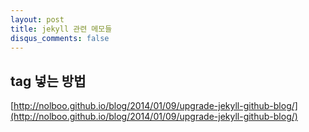 ```yaml
---
layout: post
title: jekyll 관련 메모들
disqus_comments: false
---
```


## tag 넣는 방법
[http://nolboo.github.io/blog/2014/01/09/upgrade-jekyll-github-blog/](http://nolboo.github.io/blog/2014/01/09/upgrade-jekyll-github-blog/)